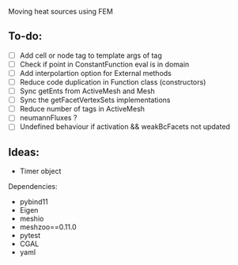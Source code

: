 Moving heat sources using FEM

To-do:
------
- [ ] Add cell or node tag to template args of tag
- [ ] Check if point in ConstantFunction eval is in domain
- [ ] Add interpolartion option for External methods
- [ ] Reduce code duplication in Function class (constructors)
- [ ] Sync getEnts from ActiveMesh and Mesh
- [ ] Sync the getFacetVertexSets implementations
- [ ] Reduce number of tags in ActiveMesh
- [ ] neumannFluxes ?
- [ ] Undefined behaviour if activation && weakBcFacets not updated

Ideas:
------
- Timer object

Dependencies:

- pybind11
- Eigen
- meshio
- meshzoo==0.11.0
- pytest
- CGAL
- yaml
